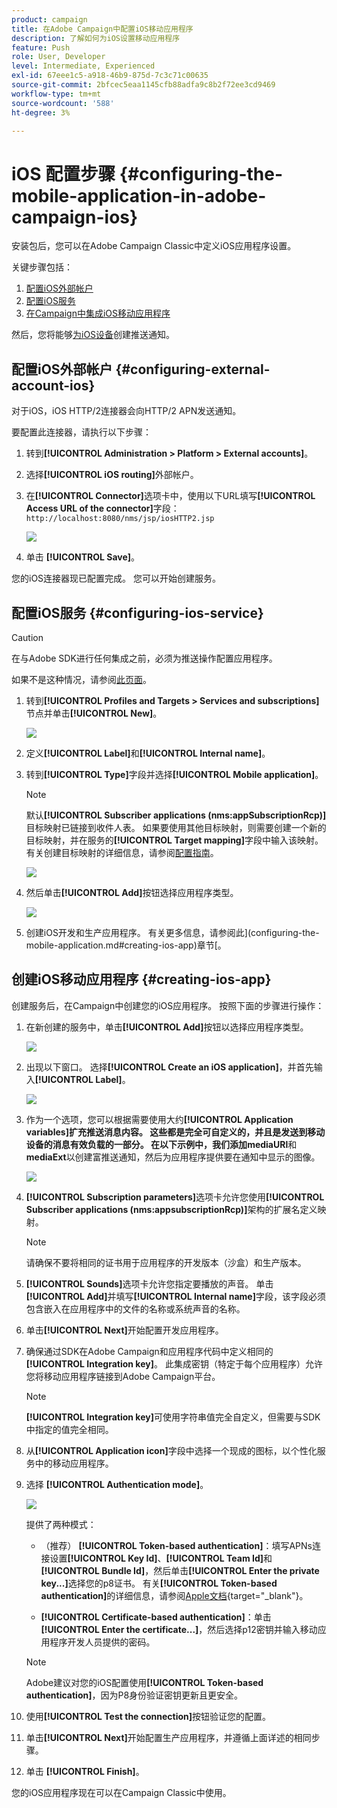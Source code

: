 ```yaml
---
product: campaign
title: 在Adobe Campaign中配置iOS移动应用程序
description: 了解如何为iOS设置移动应用程序
feature: Push
role: User, Developer
level: Intermediate, Experienced
exl-id: 67eee1c5-a918-46b9-875d-7c3c71c00635
source-git-commit: 2bfcec5eaa1145cfb88adfa9c8b2f72ee3cd9469
workflow-type: tm+mt
source-wordcount: '588'
ht-degree: 3%

---
```


# iOS 配置步骤 {#configuring-the-mobile-application-in-adobe-campaign-ios}

安装包后，您可以在Adobe Campaign Classic中定义iOS应用程序设置。

关键步骤包括：

1. [配置iOS外部帐户](#configuring-external-account-ios)
1. [配置iOS服务](#configuring-ios-service)
1. [在Campaign中集成iOS移动应用程序](#creating-ios-app)

然后，您将能够[为iOS设备](create-notifications-ios.md)创建推送通知。

## 配置iOS外部帐户 {#configuring-external-account-ios}

对于iOS，iOS HTTP/2连接器会向HTTP/2 APN发送通知。

要配置此连接器，请执行以下步骤：

1. 转到&#x200B;**[!UICONTROL Administration > Platform > External accounts]**。
1. 选择&#x200B;**[!UICONTROL iOS routing]**&#x200B;外部帐户。
1. 在&#x200B;**[!UICONTROL Connector]**&#x200B;选项卡中，使用以下URL填写&#x200B;**[!UICONTROL Access URL of the connector]**&#x200B;字段： ```http://localhost:8080/nms/jsp/iosHTTP2.jsp```

   ![](assets/nmac_connectors.png)

1. 单击 **[!UICONTROL Save]**。

您的iOS连接器现已配置完成。 您可以开始创建服务。

## 配置iOS服务 {#configuring-ios-service}

>[!CAUTION]
>
>在与Adobe SDK进行任何集成之前，必须为推送操作配置应用程序。
>
>如果不是这种情况，请参阅[此页面](https://developer.apple.com/documentation/usernotifications)。

1. 转到&#x200B;**[!UICONTROL Profiles and Targets > Services and subscriptions]**&#x200B;节点并单击&#x200B;**[!UICONTROL New]**。

   ![](assets/nmac_service_1.png)

1. 定义&#x200B;**[!UICONTROL Label]**&#x200B;和&#x200B;**[!UICONTROL Internal name]**。
1. 转到&#x200B;**[!UICONTROL Type]**&#x200B;字段并选择&#x200B;**[!UICONTROL Mobile application]**。

   >[!NOTE]
   >
   >默认&#x200B;**[!UICONTROL Subscriber applications (nms:appSubscriptionRcp)]**&#x200B;目标映射已链接到收件人表。 如果要使用其他目标映射，则需要创建一个新的目标映射，并在服务的&#x200B;**[!UICONTROL Target mapping]**&#x200B;字段中输入该映射。 有关创建目标映射的详细信息，请参阅[配置指南](../../configuration/using/about-custom-recipient-table.md)。

   ![](assets/nmac_ios.png)

1. 然后单击&#x200B;**[!UICONTROL Add]**&#x200B;按钮选择应用程序类型。

   ![](assets/nmac_service_2.png)

1. 创建iOS开发和生产应用程序。 有关更多信息，请参阅此](configuring-the-mobile-application.md#creating-ios-app)章节[。

## 创建iOS移动应用程序 {#creating-ios-app}

创建服务后，在Campaign中创建您的iOS应用程序。 按照下面的步骤进行操作：

1. 在新创建的服务中，单击&#x200B;**[!UICONTROL Add]**&#x200B;按钮以选择应用程序类型。

   ![](assets/nmac_service_2.png)

1. 出现以下窗口。 选择&#x200B;**[!UICONTROL Create an iOS application]**，并首先输入&#x200B;**[!UICONTROL Label]**。

   ![](assets/nmac_ios_2.png)

1. 作为一个选项，您可以根据需要使用大约&#x200B;**[!UICONTROL Application variables]**扩充推送消息内容。 这些都是完全可自定义的，并且是发送到移动设备的消息有效负载的一部分。
在以下示例中，我们添加**mediaURl**&#x200B;和&#x200B;**mediaExt**&#x200B;以创建富推送通知，然后为应用程序提供要在通知中显示的图像。

   ![](assets/nmac_ios_3.png)

1. **[!UICONTROL Subscription parameters]**&#x200B;选项卡允许您使用&#x200B;**[!UICONTROL Subscriber applications (nms:appsubscriptionRcp)]**&#x200B;架构的扩展名定义映射。

   >[!NOTE]
   >
   >请确保不要将相同的证书用于应用程序的开发版本（沙盒）和生产版本。

1. **[!UICONTROL Sounds]**&#x200B;选项卡允许您指定要播放的声音。 单击&#x200B;**[!UICONTROL Add]**&#x200B;并填写&#x200B;**[!UICONTROL Internal name]**&#x200B;字段，该字段必须包含嵌入在应用程序中的文件的名称或系统声音的名称。

1. 单击&#x200B;**[!UICONTROL Next]**&#x200B;开始配置开发应用程序。

1. 确保通过SDK在Adobe Campaign和应用程序代码中定义相同的&#x200B;**[!UICONTROL Integration key]**。 <!--For more on this, refer to [this page](integrating-campaign-sdk-into-the-mobile-application.md).-->此集成密钥（特定于每个应用程序）允许您将移动应用程序链接到Adobe Campaign平台。

   >[!NOTE]
   >
   > **[!UICONTROL Integration key]**&#x200B;可使用字符串值完全自定义，但需要与SDK中指定的值完全相同。

1. 从&#x200B;**[!UICONTROL Application icon]**&#x200B;字段中选择一个现成的图标，以个性化服务中的移动应用程序。

1. 选择 **[!UICONTROL Authentication mode]**。

   ![](assets/nmac_ios_5.png)

   提供了两种模式：

   * （推荐） **[!UICONTROL Token-based authentication]**：填写APNs连接设置&#x200B;**[!UICONTROL Key Id]**、**[!UICONTROL Team Id]**&#x200B;和&#x200B;**[!UICONTROL Bundle Id]**，然后单击&#x200B;**[!UICONTROL Enter the private key...]**&#x200B;选择您的p8证书。 有关&#x200B;**[!UICONTROL Token-based authentication]**&#x200B;的详细信息，请参阅[Apple文档](https://developer.apple.com/documentation/usernotifications/setting_up_a_remote_notification_server/establishing_a_token-based_connection_to_apns){target="_blank"}。

   * **[!UICONTROL Certificate-based authentication]**：单击&#x200B;**[!UICONTROL Enter the certificate...]**，然后选择p12密钥并输入移动应用程序开发人员提供的密码。

   >[!NOTE]
   >
   > Adobe建议对您的iOS配置使用&#x200B;**[!UICONTROL Token-based authentication]**，因为P8身份验证密钥更新且更安全。

1. 使用&#x200B;**[!UICONTROL Test the connection]**&#x200B;按钮验证您的配置。

1. 单击&#x200B;**[!UICONTROL Next]**&#x200B;开始配置生产应用程序，并遵循上面详述的相同步骤。


1. 单击 **[!UICONTROL Finish]**。

您的iOS应用程序现在可以在Campaign Classic中使用。
